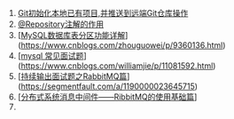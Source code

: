 1. [Git初始化本地已有项目,并推送到远端Git仓库操作](https://blog.csdn.net/kuangdacaikuang/article/details/84632883)
2. [@Repository注解的作用](https://blog.csdn.net/wqh0830/article/details/96109587)
3. [[MySQL数据库表分区功能详解](https://www.cnblogs.com/zhouguowei/p/9360136.html)](https://www.cnblogs.com/zhouguowei/p/9360136.html)
4. [[mysql 常见面试题](https://www.cnblogs.com/williamjie/p/11081592.html)](https://www.cnblogs.com/williamjie/p/11081592.html)
5. [[持续输出面试题之RabbitMQ篇](https://segmentfault.com/a/1190000023645715)](https://segmentfault.com/a/1190000023645715)
6. [[分布式系统消息中间件——RibbitMQ的使用基础篇](https://segmentfault.com/a/1190000016515823)]
7. 


